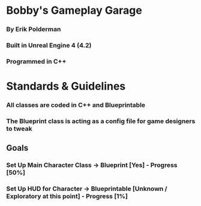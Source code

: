 # Bobby's Gameplay Garage
### By Erik Polderman
### Built in Unreal Engine 4 (4.2)
### Programmed in C++


# Standards & Guidelines
### All classes are coded in C++ and Blueprintable
### The Blueprint class is acting as a config file for game designers to tweak

## Goals
### Set Up Main Character Class -> Blueprint [Yes] - Progress [50%]
### Set Up HUD for Character -> Blueprintable [Unknown / Exploratory at this point] - Progress [1%]